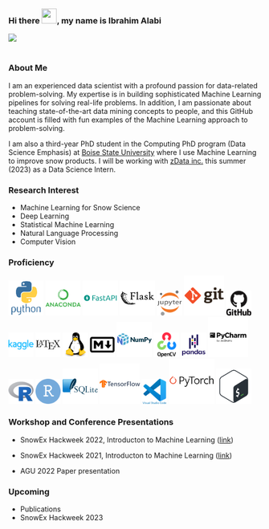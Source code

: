 ### Hi there <img src="https://raw.githubusercontent.com/MartinHeinz/MartinHeinz/master/wave.gif" width="30px" height="30px" />, my name is Ibrahim Alabi

[<img src="https://img.shields.io/twitter/url?label=Follow%20me&url=https%3A%2F%2Ftwitter.com%2FAnalystIbrahim" />](https://twitter.com/AnalystIbrahim)
<!--
[<img src="https://img.shields.io/badge/LinkedIn-0077B5?style=for-the-badge&logo=linkedin&logoColor=white" />](https://www.linkedin.com/in/ibrahim-alabi-394a17175/)
-->

#

### About Me

I am an experienced data scientist with a profound passion for data-related problem-solving. My expertise is in building sophisticated Machine Learning pipelines for solving real-life problems. In addition, I am passionate about teaching state-of-the-art data mining concepts to people, and this GitHub account is filled with fun examples of the Machine Learning approach to problem-solving.

I am also a third-year PhD student in the Computing PhD program (Data Science Emphasis) at [Boise State University](https://www.boisestate.edu/computing/directory/student-directory/ibrahim-olalekan-alabi/) where I use Machine Learning to improve snow products. I will be working with [zData inc.](https://zdatainc.com/) this summer (2023) as a Data Science Intern.

### Research Interest

* Machine Learning for Snow Science
* Deep Learning
* Statistical Machine Learning
* Natural Language Processing
* Computer Vision


### Proficiency

<img src="https://github.com/devicons/devicon/blob/master/icons/python/python-original-wordmark.svg"  alt="Python Logo" width="70px" height="70px" /> <img src="https://github.com/devicons/devicon/blob/master/icons/anaconda/anaconda-original-wordmark.svg" alt="Anaconda Logo" width="70px" height="70px" /> <img src="https://github.com/devicons/devicon/blob/master/icons/fastapi/fastapi-original-wordmark.svg" alt="FastAPI Logo" width="70px" height="70px" /> <img src="https://github.com/devicons/devicon/blob/master/icons/flask/flask-original-wordmark.svg" alt="Flask Logo" width="70px" height="70px" /> <img src="https://github.com/devicons/devicon/blob/master/icons/jupyter/jupyter-original-wordmark.svg" alt="Jupyter Logo" width="50px" height="50px" /> <img src="https://github.com/devicons/devicon/blob/master/icons/git/git-original-wordmark.svg"  alt="Git Logo" width="80px" height="80px" /> <img src="https://github.com/devicons/devicon/blob/master/icons/github/github-original-wordmark.svg"  alt="GitHub Logo" width="50px" height="50px" /> <img src="https://github.com/devicons/devicon/blob/master/icons/kaggle/kaggle-original-wordmark.svg"  alt="Kaggle Logo" width="50px" height="50px" /> <img src="https://github.com/devicons/devicon/blob/master/icons/latex/latex-original.svg"  alt="Latex Logo" width="50px" height="50px" /> <img src="https://github.com/devicons/devicon/blob/master/icons/linux/linux-original.svg"  alt="Linux Logo" width="50px" height="50px" /> <img src="https://github.com/devicons/devicon/blob/master/icons/markdown/markdown-original.svg"  alt="Markdown Logo" width="50px" height="50px" /> <img src="https://github.com/devicons/devicon/blob/master/icons/numpy/numpy-original-wordmark.svg"  alt="Numpy Logo" width="70px" height="70px" /> <img src="https://github.com/devicons/devicon/blob/master/icons/opencv/opencv-original-wordmark.svg"  alt="Opencv Logo" width="50px" height="50px" /> <img src="https://github.com/devicons/devicon/blob/master/icons/pandas/pandas-original-wordmark.svg"  alt="Pandas Logo" width="50px" height="50px" /> <img src="https://github.com/devicons/devicon/blob/master/icons/pycharm/pycharm-original-wordmark.svg"  alt="Pycharm Logo" width="80px" height="80px" /> <img src="https://github.com/devicons/devicon/blob/master/icons/r/r-original.svg"  alt="R Logo" width="50px" height="50px" /> <img src="https://github.com/devicons/devicon/blob/master/icons/rstudio/rstudio-original.svg"  alt="RStudio Logo" width="50px" height="50px" /> <img src="https://github.com/devicons/devicon/blob/master/icons/sqlite/sqlite-original-wordmark.svg"  alt="Sqlite Logo" width="70px" height="70px" /> <img src="https://github.com/devicons/devicon/blob/master/icons/tensorflow/tensorflow-original-wordmark.svg"  alt="TensorFlow Logo" width="80px" height="80px" /> <img src="https://github.com/devicons/devicon/blob/master/icons/vscode/vscode-original-wordmark.svg"  alt="VScode Logo" width="50px" height="50px" /> <img src="https://github.com/devicons/devicon/blob/master/icons/pytorch/pytorch-original-wordmark.svg"  alt="PyTorch Logo" width="90px" height="90px" /> <img src="https://github.com/devicons/devicon/blob/master/icons/bash/bash-original.svg"  alt="Bash Logo" width="70px" height="70px" />




### Workshop and Conference Presentations

* SnowEx Hackweek 2022, Introducton to Machine Learning ([link](https://snowex-2022.hackweek.io/tutorials/machine_learning/Machine_Learning_Tutorial.html))

* SnowEx Hackweek 2021, Introducton to Machine Learning ([link](https://snowex-2021.hackweek.io/tutorials/machine-learning/Machine_Learning_Tutorial.html))

* AGU 2022 Paper presentation

### Upcoming

* Publications
* SnowEx Hackweek 2023















<!--
**Ibrahim-Ola/Ibrahim-Ola** is a ✨ _special_ ✨ repository because its `README.md` (this file) appears on your GitHub profile.

Here are some ideas to get you started:

- 🔭 I’m currently working on ...
- 🌱 I’m currently learning ...
- 👯 I’m looking to collaborate on ...
- 🤔 I’m looking for help with ...
- 💬 Ask me about ...
- 📫 How to reach me: ...
- 😄 Pronouns: ...
- ⚡ Fun fact: ...
-->
